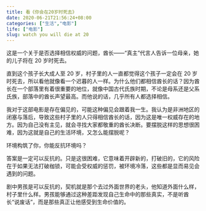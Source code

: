 ```yaml
---
title: 看《你会在20岁时死去》
date: 2020-06-21T21:56:24+08:00
categories: ["生活","电影"]
life: ["电影"]
slug: watch you will die at 20
---
```


这是一个关于是否选择相信权威的问题，酋长——“真主”代言人告诉一位母亲，她的儿子将在 20 岁时死去。

直到这个孩子长大成人至 20 岁，村子里的人一直都觉得这个孩子一定会在 20 岁时死去，所以看他就像看一个迟暮的人一样。为什么他们都相信酋长的话？因为酋长在一个部落里有着很重要的地位，就像中国古代氏族时期，不论是母系还是父系氏族，部落中的酋长声望最高。而他说的话，几乎所有人都选择相信。

我对于这部电影是存在偏见的，可能这种偏见会跟着我一生。我认为是非洲地区的闭塞与落后，导致这些村子里的人只得相信酋长的话，因为这是唯一权威存在的地方。因为自己没有主见，就会寻找大家都敬重的酋长决断。要摆脱这样的思想很困难，因为这就是自己的生活环境，又怎么能摆脱呢？

环境构筑了你，你能反抗环境吗？

答案是一定可以反抗的。只是这很困难，它意味着开辟新的，打破旧的，它的风险在于如果无法打破枷锁，可能会受权威的惩罚，被环境冷落，这些都是显而易见会遇到的问题。

剧中男孩是可以反抗的，契机就是那个去过外面世界的老头，他知道外面什么样，村子里什么样。男孩能够通过这种差距发现自己生命中的那些真实，不是听酋长“说废话”，而是那些真正让他感受到生命价值的。 